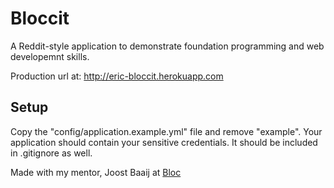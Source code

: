 # Bloccit

A Reddit-style application to demonstrate foundation programming and web
developemnt skills.

Production url at: http://eric-bloccit.herokuapp.com

## Setup

Copy the "config/application.example.yml" file and remove "example". Your
application should contain your sensitive credentials.  It should be included
in .gitignore as well.

Made with my mentor, Joost Baaij at [Bloc](http://bloc.io)
